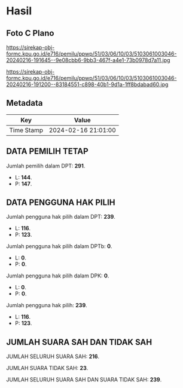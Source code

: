 # Hasil

## Foto C Plano

https://sirekap-obj-formc.kpu.go.id/e716/pemilu/ppwp/51/03/06/10/03/5103061003046-20240216-191645--9e08cbb6-9bb3-467f-a4e1-73b0978d7a11.jpg

https://sirekap-obj-formc.kpu.go.id/e716/pemilu/ppwp/51/03/06/10/03/5103061003046-20240216-191200--83184551-c898-40b1-9d1a-1ff8bdabad60.jpg


## Metadata

| Key        | Value               |
| ---------- | ------------------- |
| Time Stamp | 2024-02-16 21:01:00 |


## DATA PEMILIH TETAP

Jumlah pemilih dalam DPT: **291**.
 * L: **144**.
 * P: **147**.

## DATA PENGGUNA HAK PILIH

Jumlah pengguna hak pilih dalam DPT: **239**.
 * L: **116**.
 * P: **123**.

Jumlah pengguna hak pilih dalam DPTb: **0**.
 * L: **0**.
 * P: **0**.

Jumlah pengguna hak pilih dalam DPK: **0**.
 * L: **0**.
 * P: **0**.

Jumlah pengguna hak pilih: **239**.
 * L: **116**.
 * P: **123**.

## JUMLAH SUARA SAH DAN TIDAK SAH

JUMLAH SELURUH SUARA SAH: **216**.

JUMLAH SUARA TIDAK SAH: **23**.

JUMLAH SELURUH SUARA SAH DAN SUARA TIDAK SAH: **239**.



